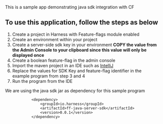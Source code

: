 This is a sample app demonstrating java sdk integration with CF 

## To use this application, follow the steps as below ##

1) Create a project in Harness with Feature-flags module enabled
2) Create an environment within your project
3) Create a server-side sdk key in your environment **COPY the value from the Admin Console to your clipboard since this value will only be displayed once**
4) Create a boolean feature-flag in the admin console
5) Import the maven project in an IDE such as [IntelliJ](https://www.jetbrains.com/idea/)
6) Replace the values for SDK Key and feature-flag identifier in the example program from step 3 and 4
7) Run the program from the IDE

We are using the java sdk jar as dependency for this sample program
``` 
            <dependency>
                <groupId>io.harness</groupId>
                <artifactId>ff-java-server-sdk</artifactId>
                <version>0.0.1</version>
            </dependency>
```

